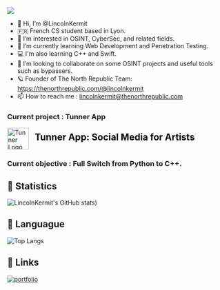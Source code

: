 ![](https://komarev.com/ghpvc/?username=LincolnKermit&color=blue)

- 👋 Hi, I’m @LincolnKermit
- 🇫🇷 French CS student based in Lyon.
- 👀 I’m interested in OSINT, CyberSec, and related fields.
- 🌱 I’m currently learning Web Development and Penetration Testing.
- 💻 I'm also learning C++ and Swift.
- 💞️ I’m looking to collaborate on some OSINT projects and useful tools such as bypassers.
- 🪐 Founder of The North Republic Team: https://thenorthrepublic.com/@lincolnkermit
- 📫 How to reach me : lincolnkermit@thenorthrepublic.com

### Current project : Tunner App

<a href="https://tunner.divisiontwentyone.cloud/" target="_blank" style="text-decoration:none;"> <img src="https://tunner.divisiontwentyone.cloud/static/files-core/logo-tunner.ico" alt="Tunner Logo" width="50" style="vertical-align:middle; margin-right:10px;"> <span style="font-size: 1.5em; font-weight: bold; color: black;">Tunner App: Social Media for Artists</span> </a>

### Current objective : Full Switch from Python to C++.



## 🔗 Statistics
![LincolnKermit's GitHub stats](https://github-readme-stats.vercel.app/api?username=lincolnkermit&theme=dracula))

## 🔗 Languague
![Top Langs](https://github-readme-stats.vercel.app/api/top-langs/?username=lincolnkermit&hide_progress=true&hide=javascript,html,css&theme=dracula)

## 🔗 Links
[![portfolio](https://img.shields.io/badge/my_portfolio-000?style=for-the-badge&logo=ko-fi&logoColor=white)](https://thenorthrepublic.com/@lincolnkermit)









